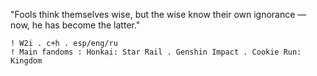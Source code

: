 "Fools think themselves wise, but the wise know their own ignorance — now, he has become the latter."

    ! W2i . c+h . esp/eng/ru
    ! Main fandoms : Honkai: Star Rail . Genshin Impact . Cookie Run: Kingdom 
